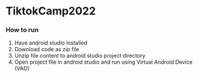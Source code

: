# TiktokCamp2022
### How to run
1. Have android studio installed
2. Download code as zip file
3. Unzip file content to android studio project directory
4. Open project file in android studio and run using Virtual Android Device (VAD)
